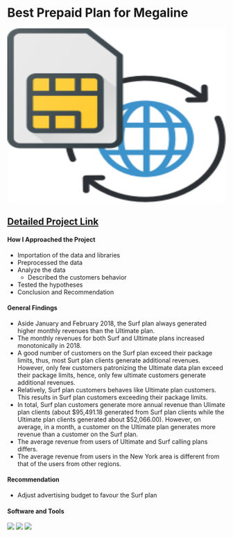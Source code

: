 # Best Prepaid Plan for Megaline
<p align ="center">
   <img src = "images/plan.png" width="800" 
     height="400">
 </p>
 
## [Detailed Project Link](https://nbviewer.org/github/Emmanuel-Nti/best_prepaid_plan/blob/master/Assessing_Best_Prepaid_Plan_Nti.ipynb)

#### How I Approached the Project
- Importation of the data and libraries
- Preprocessed the data 
- Analyze the data
  - Described the customers behavior
- Tested the hypotheses
- Conclusion and Recommendation
 
#### General Findings
- Aside January and February 2018, the Surf plan always generated higher monthly revenues than the Ultimate plan.
- The monthly revenues for both Surf and Ultimate plans increased monotonically in 2018.
- A good number of customers on the Surf plan exceed their package limits, thus, most Surt plan clients generate additional revenues. However, only few customers patronizing the Ultimate data plan exceed their package limits, hence, only few ultimate customers generate additional revenues.
- Relatively, Surf plan customers behaves like Ultimate plan customers. This results in Surf plan customers exceeding their package limits.
- In total, Surf plan customers generate more annual revenue than Ulimate plan clients (about $95,491.18 generated from Surf plan clients while the Ultimate plan clients generated about $52,066.00). However, on average, in a month, a customer on the Ultimate plan generates more revenue than a customer on the Surf plan.
- The average revenue from users of Ultimate and Surf calling plans differs.
- The average revenue from users in the New York area is different from that of the users from other regions.

#### Recommendation
- Adjust advertising budget to favour the Surf plan

#### Software and Tools
![](https://img.shields.io/badge/Python-Matplotlib-informational?style=flat&color=2bbc8a)
![](https://img.shields.io/badge/Pandas-Numpy-informational?style=flat&color=2bbc8a)
![](https://img.shields.io/badge/Functools-Display-informational?style=flat&color=2bbc8a)
